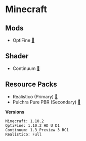 # Minecraft
## Mods
* OptiFine [🔗](https://optifine.net/downloads)

## Shader
* Continuum [🔗](http://continuumshader.com/)

## Resource Packs
* Realistico (Primary) [🔗](https://matteorizzo.me/realistico/)
* Pulchra Pure PBR (Secondary) [🔗](http://pulchrapurepbr.weebly.com/)

**Versions**
```
Minecraft: 1.10.2
OptiFine: 1.10.2 HD U D1
Continuum: 1.3 Preview 3 RC1
Realistico: Full
```